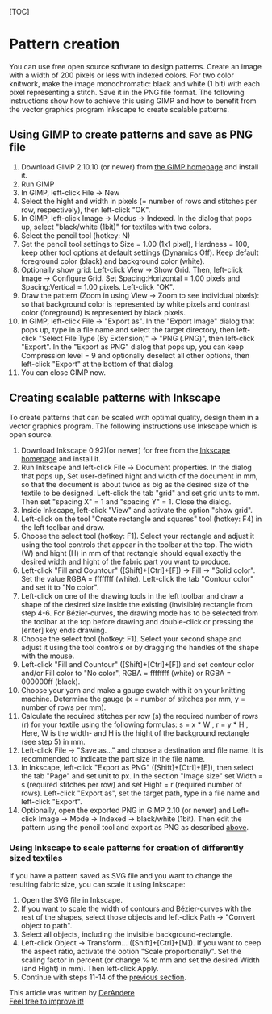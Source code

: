 [TOC]

# Pattern creation

You can use free open source software to design patterns. Create an image with a 
width of 200 pixels or less with indexed colors. For two color knitwork, 
make the image monochromatic: black and white (1 bit) with each pixel 
representing a stitch. Save it in the PNG file format. 
The following instructions show how to achieve this using GIMP and how to benefit
from the vector graphics program Inkscape to create scalable patterns.


## Using GIMP to create patterns and save as PNG file

1. Download GIMP 2.10.10 (or newer) from [the GIMP homepage](https://www.gimp.org/downloads/) 
   and install it.
2. Run GIMP
3. In GIMP, left-click File -> New
4. Select the hight and width in pixels (= number of rows and stitches per row, 
   respectively), then left-click "OK".
5. In GIMP, left-click Image -> Modus -> Indexed. In the dialog that pops up, 
   select "black/white (1bit)" for textiles with two colors. 
6. Select the pencil tool (hotkey: N) 
7. Set the pencil tool settings to Size = 1.00 (1x1 pixel), Hardness = 100, 
   keep other tool options at default settings (Dynamics Off). Keep default 
   foreground color (black) and background color (white).
8. Optionally show grid: Left-click View -> Show Grid. Then, left-click 
   Image -> Configure Grid. Set Spacing:Horizontal = 1.00 pixels and 
   Spacing:Vertical = 1.00 pixels. Left-click "OK".    
9. Draw the pattern (Zoom in using View -> Zoom to see individual pixels):  
   so that background color is represented by white pixels and contrast color 
   (foreground) is represented by black pixels. 
10. In GIMP, left-click File -> "Export as". In the "Export Image" dialog that 
   pops up, type in a file name and select the target directory, then 
   left-click "Select File Type (By Extension)" -> "PNG (.PNG)", 
   then left-click "Export". In the "Export as PNG" dialog that pops up, you can 
   keep Compression level = 9 and optionally deselect all other options, then 
   left-click "Export" at the bottom of that dialog.
11. You can close GIMP now.


## Creating scalable patterns with Inkscape

To create patterns that can be scaled with optimal quality, design them in 
   a vector graphics program. The following instructions use Inkscape which is open source.
1. Download Inkscape 0.92)(or newer) for free from the [Inkscape homepage](https://inkscape.org/) and install it.
2. Run Inkscape and left-click File -> Document properties. In the dialog that pops 
   up, Set user-defined hight and width of the document in mm, so that the document 
   is about twice as big as the desired size of the textile to be designed. 
   Left-click the tab "grid" and set grid units to mm. Then set "spacing X" = 1 and "spacing Y" = 1.
   Close the dialog. 
3. Inside Inkscape, left-click "View" and activate the option "show grid".
4. Left-click on the tool "Create rectangle and squares"  tool (hotkey: F4) in 
   the left toolbar and draw. 
5. Choose the select tool (hotkey: F1). Select your rectangle and adjust it using the 
   tool controls that appear in the toolbar at the top. The width (W) and hight (H)
   in mm of that rectangle should equal exactly the desired width and hight of the fabric 
   part you want to produce.
6. Left-click "Fill and Countour" ([Shift]+[Ctrl]+[F]) -> Fill -> "Solid color". Set the value RGBA = ffffffff (white). 
   Left-click the tab "Contour color" and set it to "No color". 
7. Left-click on one of the drawing tools in the left toolbar and draw a shape 
   of the desired size inside the existing (invisible) rectangle from step 4-6. 
   For Bézier-curves, the drawing mode has to be selected from the toolbar at the 
   top before drawing and double-click or pressing the [enter] key ends drawing.
8. Choose the select tool (hotkey: F1). Select your second shape and adjust it using 
   the tool controls or by dragging the handles of the shape with the mouse.
9. Left-click "Fill and Countour" ([Shift]+[Ctrl]+[F]) and set contour color and/or 
   Fill color to "No color", RGBA = ffffffff (white) or RGBA = 000000ff (black). 
10. Choose your yarn and make a gauge swatch with it on your knitting machine.
    Determine the gauge (x = number of stitches per mm, y = number of rows per mm). 
11.  Calculate the required stitches per row (s) the required number of rows (r) for 
    your textile using the following formulas:
    s = x * W ,
    r = y * H ,
    Here, W is the width- and H is the hight of the background rectangle (see step 5) in mm. 
12. Left-click File -> "Save as..." and choose a destination and file name. It is 
    recommended to indicate the part size in the file name. 
13. In Inkscape, left-click "Export as PNG" ([Shift]+[Ctrl]+[E]), then select the 
    tab "Page" and set unit to px. In the section "Image size" set 
    Width = s (required stitches per row) and set Hight = r (required number of rows). 
    Left-click "Export as", set the target path, type in a file name and 
    left-click "Export". 
14. Optionally, open the exported PNG in GIMP 2.10 (or newer) and Left-click 
    Image -> Mode -> Indexed -> black/white (1bit). Then edit the pattern using the 
    pencil tool and export as PNG as described [above](pattern_image_creation.md#using-gimp-to-create-patterns-and-save-as-png-file).


### Using Inkscape to scale patterns for creation of differently sized textiles 
If you have a pattern saved as SVG file and you want to change the resulting fabric size, you 
can scale it using Inkscape: 
1. Open the SVG file in Inkscape.
2. If you want to scale the width of contours and Bézier-curves with the rest of the shapes, 
   select those objects and left-click Path -> "Convert object to path".   
3. Select all objects, including the invisible background-rectangle.
4. Left-click Object -> Transform... ([Shift]+[Ctrl]+[M]). If you want to ceep the aspect ratio,
   activate the option "Scale proportionally".
   Set the scaling factor in percent (or change % to mm and set the desired Width (and Hight) in mm). 
   Then left-click Apply.
5. Continue with steps 11-14 of the [previous section](pattern_image_creation.md#creating-scalable-patterns-with-inkscape).      


This article was written by [DerAndere](https://it-by-derandere.blogspot.com/p/blog-page_46.html)  
[Feel free to improve it!](https://github.com/AllYarnsAreBeautiful/ayab-manual)
